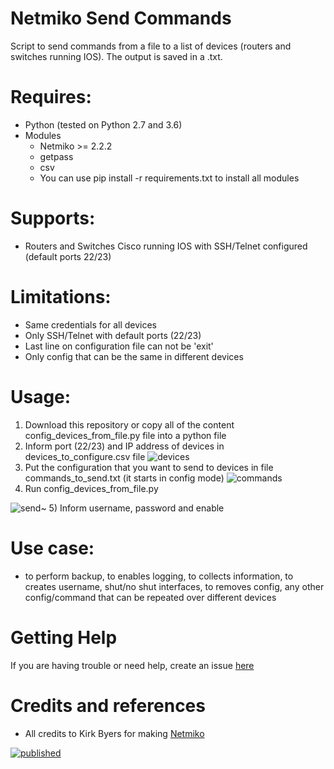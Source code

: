 # Netmiko Send Commands
Script to send commands from a file to a list of devices (routers and switches running IOS).
The output is saved in a .txt.

# Requires:
- Python (tested on Python 2.7 and 3.6)
- Modules
  - Netmiko >= 2.2.2
  - getpass
  - csv
  - You can use pip install -r requirements.txt to install all modules

# Supports:
- Routers and Switches Cisco running IOS with SSH/Telnet configured (default ports 22/23)

# Limitations:
- Same credentials for all devices
- Only SSH/Telnet with default ports (22/23)
- Last line on configuration file can not be 'exit'
- Only config that can be the same in different devices

# Usage:
1) Download this repository or copy all of the content config_devices_from_file.py file into a python file
2) Inform port (22/23) and IP address of devices in devices_to_configure.csv file
![devices](https://user-images.githubusercontent.com/17407109/108557485-71efad00-72d7-11eb-8ca6-33b452f9e621.PNG)
3) Put the configuration that you want to send to devices in file commands_to_send.txt (it starts in config mode)
![commands](https://user-images.githubusercontent.com/17407109/108557453-64d2be00-72d7-11eb-8c7f-e00e3676a834.PNG)
4) Run config_devices_from_file.py

![send~](https://user-images.githubusercontent.com/17407109/108557282-1c1b0500-72d7-11eb-8b25-2134fa2e6403.PNG)
5) Inform username, password and enable

# Use case:
- to perform backup, to enables logging, to collects information, to creates username, shut/no shut interfaces, to removes config, any other config/command that can be repeated over different devices

# Getting Help
If you are having trouble or need help, create an issue [here](https://github.com/andreirapuru/netmiko_send_commands/issues)

# Credits and references
- All credits to Kirk Byers for making [Netmiko](https://github.com/ktbyers/netmiko)



[![published](https://static.production.devnetcloud.com/codeexchange/assets/images/devnet-published.svg)](https://developer.cisco.com/codeexchange/github/repo/andreirapuru/netmiko_send_commands)
